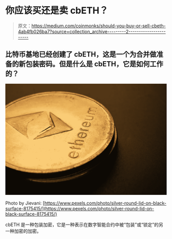 # 你应该买还是卖 cbETH？

> 原文：<https://medium.com/coinmonks/should-you-buy-or-sell-cbeth-4ab4fb026ba7?source=collection_archive---------2----------------------->

## 比特币基地已经创建了 cbETH，这是一个为合并做准备的新包装密码。但是什么是 cbETH，它是如何工作的？

![](img/6d140315f5ca64b8e97d559f59fe6d72.png)

Photo by Jievani: [https://www.pexels.com/photo/silver-round-lid-on-black-surface-8175415/](https://www.pexels.com/photo/silver-round-lid-on-black-surface-8175415/)

cbETH 是一种包装加密，它是一种表示在数字智能合约中被“包装”或“锁定”的另一种加密的加密。